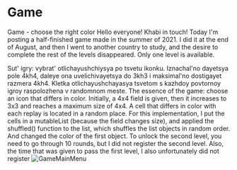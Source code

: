 # Game
Game - choose the right color 
Hello everyone! Khabi in touch!
Today I'm posting a half-finished game made in the summer of 2021. I did it at the end of August, and then I went to another country to study,
and the desire to complete the rest of the levels disappeared. Only one level is available.

Sut' igry: vybrat' otlichayushchiysya po tsvetu ikonku. Iznachal'no dayetsya pole 4kh4, daleye ona uvelichivayetsya do 3kh3 i maksimal'no dostigayet razmera 4kh4. Kletka otlichayushchayasya tsvetom s kazhdoy povtornoy igroy raspolozhena v randomnom meste.
The essence of the game: choose an icon that differs in color. Initially, a 4x4 field is given, then it increases to 3x3 and reaches a maximum size of 4x4. A cell that differs in color with each replay is located in a random place.
For this implementation, I put the cells in a mutableList (because the field changes size), and applied the shuffled() function to the list, 
which shuffles the list objects in random order. And changed the color of the first object.
To unlock the second level, you need to go through 10 rounds, but I did not register the second level. Also, the time that was given to pass the first level, I also unfortunately did not register
![GameMainMenu](https://user-images.githubusercontent.com/81512716/154320177-36701626-0f77-44e9-ad0c-9c8104e93f94.jpg)
